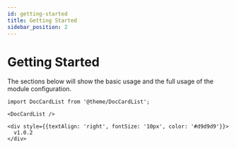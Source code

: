 ```yaml
---
id: getting-started
title: Getting Started
sidebar_position: 2
---
```


# Getting Started

The sections below will show the basic usage and the full usage of the module configuration.

```mdx-code-block
import DocCardList from '@theme/DocCardList';

<DocCardList />
```

```mdx-code-block
<div style={{textAlign: 'right', fontSize: '10px', color: '#d9d9d9'}}>
  v1.0.2
</div>
```
